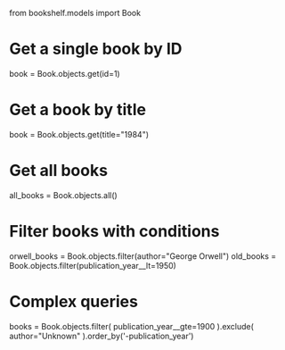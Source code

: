 from bookshelf.models import Book

# Get a single book by ID
book = Book.objects.get(id=1)

# Get a book by title
book = Book.objects.get(title="1984")

# Get all books
all_books = Book.objects.all()

# Filter books with conditions
orwell_books = Book.objects.filter(author="George Orwell")
old_books = Book.objects.filter(publication_year__lt=1950)

# Complex queries
books = Book.objects.filter(
    publication_year__gte=1900
).exclude(
    author="Unknown"
).order_by('-publication_year')